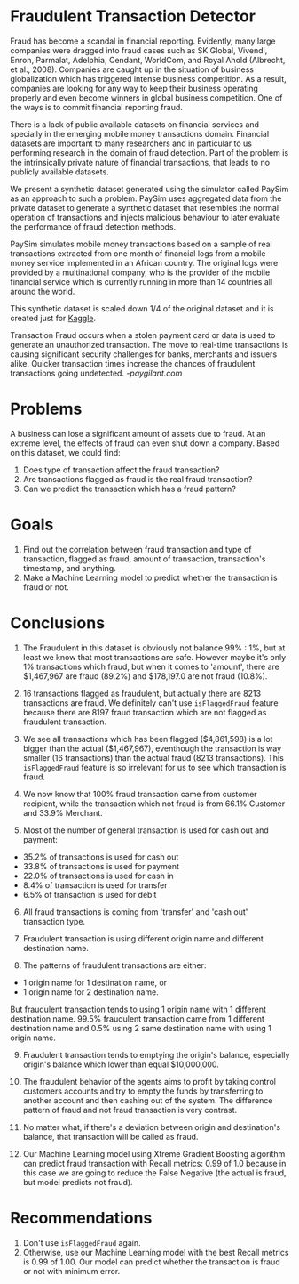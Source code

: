 # Fraudulent Transaction Detector

Fraud has become a scandal in financial reporting. Evidently, many large companies
were dragged into fraud cases such as SK Global, Vivendi, Enron, Parmalat, Adelphia, Cendant,
WorldCom, and Royal Ahold (Albrecht, et al., 2008). Companies are caught up in the situation of
business globalization which has triggered intense business competition. As a result, companies
are looking for any way to keep their business operating properly and even become winners in
global business competition. One of the ways is to commit financial reporting fraud.

There is a lack of public available datasets on financial services and specially in the emerging mobile money transactions domain. Financial datasets are important to many researchers and in particular to us performing research in the domain of fraud detection. Part of the problem is the intrinsically private nature of financial transactions, that leads to no publicly available datasets.

We present a synthetic dataset generated using the simulator called PaySim as an approach to such a problem. PaySim uses aggregated data from the private dataset to generate a synthetic dataset that resembles the normal operation of transactions and injects malicious behaviour to later evaluate the performance of fraud detection methods.

PaySim simulates mobile money transactions based on a sample of real transactions extracted from one month of financial logs from a mobile money service implemented in an African country. The original logs were provided by a multinational company, who is the provider of the mobile financial service which is currently running in more than 14 countries all around the world.

This synthetic dataset is scaled down 1/4 of the original dataset and it is created just for [Kaggle](https://www.kaggle.com/ntnu-testimon/paysim1).

Transaction Fraud occurs when a stolen payment card or data is used to generate an unauthorized transaction. The move to real-time transactions is causing significant security challenges for banks, merchants and issuers alike. Quicker transaction times increase the chances of fraudulent transactions going undetected. -*paygilant.com*

# Problems
A business can lose a significant amount of assets due to fraud. At an extreme level, the effects of fraud can even shut down a company. Based on this dataset, we could find:
1. Does type of transaction affect the fraud transaction? 
2. Are transactions flagged as fraud is the real fraud transaction? 
3. Can we predict the transaction which has a fraud pattern?

# Goals
1. Find out the correlation between fraud transaction and type of transaction, flagged as fraud, amount of transaction, transaction's timestamp, and anything.
2. Make a Machine Learning model to predict whether the transaction is fraud or not.





# Conclusions
1. The Fraudulent in this dataset is obviously not balance 99% : 1%, but at least we know that most transactions are safe. However maybe it's only 1% transactions which fraud, but when it comes to 'amount', there are \$1,467,967 are fraud (89.2%) and \$178,197.0 are not fraud (10.8%).

2. 16 transactions flagged as fraudulent, but actually there are 8213 transactions are fraud. We definitely can't use `isFlaggedFraud` feature because there are 8197 fraud transaction which are not flagged as fraudulent transaction. 

3. We see all transactions which has been flagged (\$4,861,598) is a lot bigger than the actual (\$1,467,967), eventhough the transaction is way smaller (16 transactions) than the actual fraud (8213 transactions).
This `isFlaggedFraud` feature is so irrelevant for us to see which transaction is fraud.

4. We now know that 100% fraud transaction came from customer recipient, while the transaction which not fraud is from 66.1% Customer and 33.9% Merchant.

5. Most of the number of general transaction is used for cash out and payment:
  - 35.2% of transactions is used for cash out
  - 33.8% of transactions is used for payment
  - 22.0% of transactions is used for cash in
  -  8.4% of transaction is used for transfer
  -  6.5% of transaction is used for debit

6. All fraud transactions is coming from 'transfer' and 'cash out' transaction type.

7. Fraudulent transaction is using different origin name and different destination name.

8. The patterns of fraudulent transactions are either:
  - 1 origin name for 1 destination name, or
  - 1 origin name for 2 destination name.

  But fraudulent transaction tends to using 1 origin name with 1 different destination name. 99.5% fraudulent transaction came from 1 different destination name and 0.5% using 2 same destination name with using 1 origin name.

9. Fraudulent transaction tends to emptying the origin's balance, especially origin's balance which lower than equal \$10,000,000. 

10. The fraudulent behavior of the agents aims to profit by taking control customers accounts and try to empty the funds by transferring to another account and then cashing out of the system. The difference pattern of fraud and not fraud transaction is very contrast.

11. No matter what, if there's a deviation between origin and destination's balance, that transaction will be called as fraud.

12. Our Machine Learning model using Xtreme Gradient Boosting algorithm can predict fraud transaction with Recall metrics: 0.99 of 1.0 because in this case we are going to reduce the False Negative (the actual is fraud, but model predicts not fraud).

# Recommendations
1. Don't use `isFlaggedFraud` again.
2. Otherwise, use our Machine Learning model with the best Recall metrics is 0.99 of 1.00. Our model can predict whether the transaction is fraud or not with minimum error.
